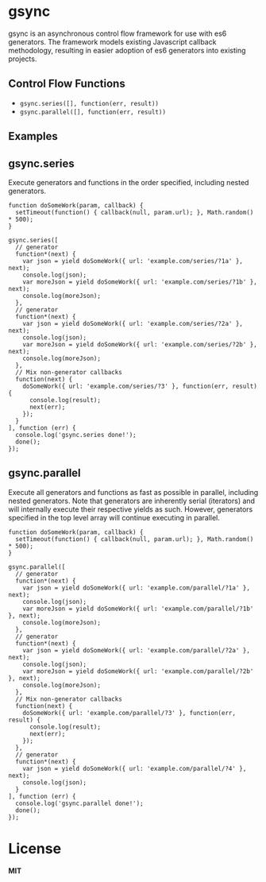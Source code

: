 # gsync
gsync is an asynchronous control flow framework for use with es6 generators. The framework models existing Javascript callback methodology, resulting in easier adoption of es6 generators into existing projects.

## Control Flow Functions
* `gsync.series([], function(err, result))`
* `gsync.parallel([], function(err, result))`

## Examples

## **gsync.series**
Execute generators and functions in the order specified, including nested generators.
```
function doSomeWork(param, callback) {
  setTimeout(function() { callback(null, param.url); }, Math.random() * 500);
}

gsync.series([
  // generator
  function*(next) {
    var json = yield doSomeWork({ url: 'example.com/series/?1a' }, next);
    console.log(json);
    var moreJson = yield doSomeWork({ url: 'example.com/series/?1b' }, next);
    console.log(moreJson);
  },
  // generator
  function*(next) {
    var json = yield doSomeWork({ url: 'example.com/series/?2a' }, next);
    console.log(json);
    var moreJson = yield doSomeWork({ url: 'example.com/series/?2b' }, next);
    console.log(moreJson);
  },
  // Mix non-generator callbacks
  function(next) {
    doSomeWork({ url: 'example.com/series/?3' }, function(err, result) {
      console.log(result);
      next(err);
    });
  }
], function (err) {
  console.log('gsync.series done!');
  done();
});

```

## **gsync.parallel**
Execute all generators and functions as fast as possible in parallel, including nested generators. Note that generators are inherently serial (iterators) and will internally execute their respective yields as such. However, generators specified in the top level array will continue executing in parallel.
```
function doSomeWork(param, callback) {
  setTimeout(function() { callback(null, param.url); }, Math.random() * 500);
}

gsync.parallel([
  // generator
  function*(next) {
    var json = yield doSomeWork({ url: 'example.com/parallel/?1a' }, next);
    console.log(json);
    var moreJson = yield doSomeWork({ url: 'example.com/parallel/?1b' }, next);
    console.log(moreJson);
  },
  // generator
  function*(next) {
    var json = yield doSomeWork({ url: 'example.com/parallel/?2a' }, next);
    console.log(json);
    var moreJson = yield doSomeWork({ url: 'example.com/parallel/?2b' }, next);
    console.log(moreJson);
  },
  // Mix non-generator callbacks
  function(next) {
    doSomeWork({ url: 'example.com/parallel/?3' }, function(err, result) {
      console.log(result);
      next(err);
    });
  },
  // generator
  function*(next) {
    var json = yield doSomeWork({ url: 'example.com/parallel/?4' }, next);
    console.log(json);
  }
], function (err) {
  console.log('gsync.parallel done!');
  done();
});

```

# License
**MIT**